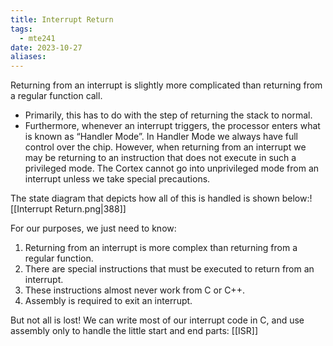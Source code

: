 ```yaml
---
title: Interrupt Return
tags:
  - mte241
date: 2023-10-27
aliases:
---
```

Returning from an interrupt is slightly more complicated than returning from a regular function call. 
- Primarily, this has to do with the step of returning the stack to normal.
- Furthermore, whenever an interrupt triggers, the processor enters what is known as “Handler Mode”. In Handler Mode we always have full control over the chip. However, when returning from an interrupt we may be returning to an instruction that does not execute in such a privileged mode. The Cortex cannot go into unprivileged mode from an interrupt unless we take special precautions.

The state diagram that depicts how all of this is handled is shown below:![[Interrupt Return.png|388]]

For our purposes, we just need to know:
1. Returning from an interrupt is more complex than returning from a regular function.
2. There are special instructions that must be executed to return from an interrupt.
3. These instructions almost never work from C or C++.
4. Assembly is required to exit an interrupt.

But not all is lost! We can write most of our interrupt code in C, and use assembly only to handle the little start and end parts: [[ISR]]